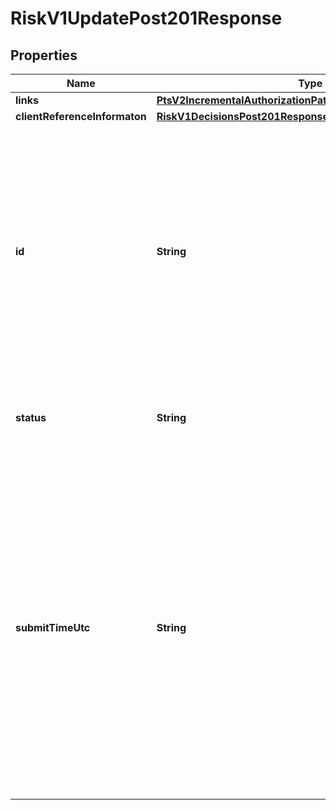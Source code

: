 
# RiskV1UpdatePost201Response

## Properties
Name | Type | Description | Notes
------------ | ------------- | ------------- | -------------
**links** | [**PtsV2IncrementalAuthorizationPatch201ResponseLinks**](PtsV2IncrementalAuthorizationPatch201ResponseLinks.md) |  |  [optional]
**clientReferenceInformaton** | [**RiskV1DecisionsPost201ResponseClientReferenceInformation**](RiskV1DecisionsPost201ResponseClientReferenceInformation.md) |  |  [optional]
**id** | **String** | An unique identification number to identify the submitted request. It is also appended to the endpoint of the resource.  On incremental authorizations, this value with be the same as the identification number returned in the original authorization response.  #### PIN debit Returned for all PIN debit services.  |  [optional]
**status** | **String** | The status for risk update 201 calls. Possible values are: - INVALID_REQUEST - COMPLETED  |  [optional]
**submitTimeUtc** | **String** | Time of request in UTC. Format: &#x60;YYYY-MM-DDThh:mm:ssZ&#x60; **Example** &#x60;2016-08-11T22:47:57Z&#x60; equals August 11, 2016, at 22:47:57 (10:47:57 p.m.). The &#x60;T&#x60; separates the date and the time. The &#x60;Z&#x60; indicates UTC.  Returned by authorization service.  #### PIN debit Time when the PIN debit credit, PIN debit purchase or PIN debit reversal was requested.  Returned by PIN debit credit, PIN debit purchase or PIN debit reversal.  |  [optional]



